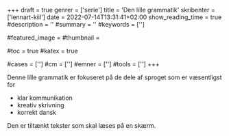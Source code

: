 +++
draft = true
genrer = ['serie']
title = 'Den lille grammatik'
skribenter = ['lennart-kiil']
date = 2022-07-14T13:31:41+02:00
show_reading_time = true
#description = ''
#summary = ''
#keywords = ['']

#featured_image =
#thumbnail =

#toc = true
#katex = true

#cases = ['']
#cm = ['']
#emner = ['']
#tools = ['']
+++

Denne lille grammatik er fokuseret på de dele af sproget som er væsentligst for

- klar kommunikation
- kreativ skrivning
- korrekt dansk

Den er tiltænkt tekster som skal læses på en skærm.
